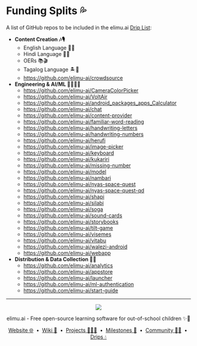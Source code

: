 # Funding Splits 💦

A list of GitHub repos to be included in the elimu.ai [Drip List](https://www.drips.network/app/drip-lists/41305178594442616889778610143373288091511468151140966646158126636698):

- **Content Creation 🎶🎙️**
  - English Language 🍔🏈
  - Hindi Language 🏏🐯
  - OERs 📚🎬
  - Tagalog Language 🏝️🦎
  - https://github.com/elimu-ai/crowdsource
- **Engineering & AI/ML 👩🏽‍💻📱**
  - https://github.com/elimu-ai/CameraColorPicker
  - https://github.com/elimu-ai/VoltAir
  - https://github.com/elimu-ai/android_packages_apps_Calculator
  - https://github.com/elimu-ai/chat
  - https://github.com/elimu-ai/content-provider
  - https://github.com/elimu-ai/familiar-word-reading
  - https://github.com/elimu-ai/handwriting-letters
  - https://github.com/elimu-ai/handwriting-numbers
  - https://github.com/elimu-ai/herufi
  - https://github.com/elimu-ai/image-picker
  - https://github.com/elimu-ai/keyboard
  - https://github.com/elimu-ai/kukariri
  - https://github.com/elimu-ai/missing-number
  - https://github.com/elimu-ai/model
  - https://github.com/elimu-ai/nambari
  - https://github.com/elimu-ai/nyas-space-quest
  - https://github.com/elimu-ai/nyas-space-quest-qd
  - https://github.com/elimu-ai/shapi
  - https://github.com/elimu-ai/silabi
  - https://github.com/elimu-ai/soga
  - https://github.com/elimu-ai/sound-cards
  - https://github.com/elimu-ai/storybooks
  - https://github.com/elimu-ai/tilt-game
  - https://github.com/elimu-ai/visemes
  - https://github.com/elimu-ai/vitabu
  - https://github.com/elimu-ai/walezi-android
  - https://github.com/elimu-ai/webapp
- **Distribution & Data Collection 🛵💨**
  - https://github.com/elimu-ai/analytics
  - https://github.com/elimu-ai/appstore
  - https://github.com/elimu-ai/launcher
  - https://github.com/elimu-ai/ml-authentication
  - https://github.com/elimu-ai/start-guide

---

<p align="center">
  <img src="https://github.com/elimu-ai/webapp/blob/main/src/main/webapp/static/img/logo-text-256x78.png" />
</p>
<p align="center">
  elimu.ai - Free open-source learning software for out-of-school children ✨🚀
</p>
<p align="center">
  <a href="https://elimu.ai">Website 🌐</a>
  &nbsp;•&nbsp;
  <a href="https://github.com/elimu-ai/wiki#readme">Wiki 📃</a>
  &nbsp;•&nbsp;
  <a href="https://github.com/orgs/elimu-ai/projects?query=is%3Aopen">Projects 👩🏽‍💻</a>
  &nbsp;•&nbsp;
  <a href="https://github.com/elimu-ai/wiki/milestones">Milestones 🎯</a>
  &nbsp;•&nbsp;
  <a href="https://github.com/elimu-ai/wiki#open-source-community">Community 👋🏽</a>
  &nbsp;•&nbsp;
  <a href="https://www.drips.network/app/drip-lists/41305178594442616889778610143373288091511468151140966646158126636698">Drips 💧</a>
</p>
